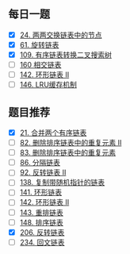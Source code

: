 ## 每日一题
- [x] [24. 两两交换链表中的节点](https://github.com/zoeaaa/Algorithm-/blob/main/Linked%20list/24.%20%E4%B8%A4%E4%B8%A4%E4%BA%A4%E6%8D%A2%E9%93%BE%E8%A1%A8%E4%B8%AD%E7%9A%84%E8%8A%82%E7%82%B9.md)
- [x] [61. 旋转链表](https://github.com/zoeaaa/Algorithm-/blob/main/Linked%20list/61.%20%E6%97%8B%E8%BD%AC%E9%93%BE%E8%A1%A8.md)
- [x] [109. 有序链表转换二叉搜索树](https://github.com/zoeaaa/Algorithm-/blob/main/Linked%20list/109.%20%E6%9C%89%E5%BA%8F%E9%93%BE%E8%A1%A8%E8%BD%AC%E6%8D%A2%E4%BA%8C%E5%8F%89%E6%90%9C%E7%B4%A2%E6%A0%91.md)
- [ ] [160 相交链表](https://leetcode-cn.com/problems/intersection-of-two-linked-lists/)
- [ ] [142. 环形链表 II]()
- [ ] [146. LRU缓存机制](https://leetcode-cn.com/problems/lru-cache/)

## 题目推荐
- [x]  [21. 合并两个有序链表](https://github.com/zoeaaa/Algorithm-/blob/main/Linked%20list/21.%20%E5%90%88%E5%B9%B6%E4%B8%A4%E4%B8%AA%E6%9C%89%E5%BA%8F%E9%93%BE%E8%A1%A8.md)
- [ ]  [82. 删除排序链表中的重复元素 II](https://leetcode-cn.com/problems/remove-duplicates-from-sorted-list-ii/)
- [ ]  [83. 删除排序链表中的重复元素](https://leetcode-cn.com/problems/remove-duplicates-from-sorted-list/)
- [ ]  [86. 分隔链表](https://leetcode-cn.com/problems/partition-list/)
- [ ]  [92. 反转链表 II](https://leetcode-cn.com/problems/reverse-linked-list-ii/)
- [ ]  [138. 复制带随机指针的链表](https://leetcode-cn.com/problems/copy-list-with-random-pointer/)
- [ ]  [141. 环形链表](https://leetcode-cn.com/problems/linked-list-cycle/)
- [ ]  [142. 环形链表 II](https://leetcode-cn.com/problems/linked-list-cycle-ii/)
- [ ]  [143. 重排链表](https://leetcode-cn.com/problems/reorder-list/)
- [ ]  [148. 排序链表](https://leetcode-cn.com/problems/sort-list/)
- [x]  [206. 反转链表](https://github.com/zoeaaa/Algorithm-/blob/main/Linked%20list/206.%20%E5%8F%8D%E8%BD%AC%E9%93%BE%E8%A1%A8.md)
- [ ]  [234. 回文链表](https://leetcode-cn.com/problems/palindrome-linked-list/)
